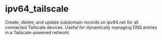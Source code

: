 # ipv64_tailscale
Create, delete, and update subdomain records on ipv64.net for all connected Tailscale devices. Useful for dynamically managing DNS entries in a Tailscale-powered network.
